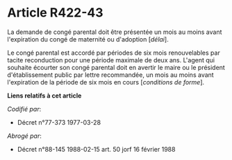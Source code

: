 # Article R422-43

La demande de congé parental doit être présentée un mois au moins avant l'expiration du congé de maternité ou d'adoption
[*délai*].

Le congé parental est accordé par périodes de six mois renouvelables par tacite reconduction pour une période maximale de
deux ans. L'agent qui souhaite écourter son congé parental doit en avertir le maire ou le président d'établissement public
par lettre recommandée, un mois au moins avant l'expiration de la période de six mois en cours [*conditions de forme*].

**Liens relatifs à cet article**

_Codifié par_:

  - Décret n°77-373 1977-03-28

_Abrogé par_:

  - Décret n°88-145 1988-02-15 art. 50 jorf 16 février 1988

